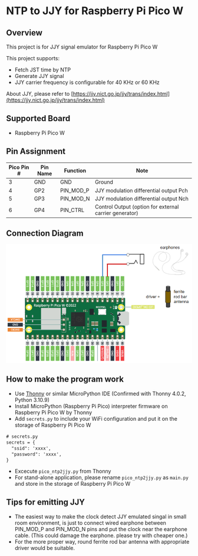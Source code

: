 # NTP to JJY for Raspberry Pi Pico W

## Overview
This project is for JJY signal emulator for Raspberry Pi Pico W

This project supports:
* Fetch JST time by NTP
* Generate JJY signal
* JJY carrier frequency is configurable for 40 KHz or 60 KHz

About JJY, please refer to [https://jjy.nict.go.jp/jjy/trans/index.html](https://jjy.nict.go.jp/jjy/trans/index.html)

## Supported Board
* Raspberry Pi Pico W

## Pin Assignment

| Pico Pin # | Pin Name | Function | Note |
----|----|----|----
|  3 | GND | GND | Ground |
|  4 | GP2 | PIN_MOD_P | JJY modulation differential output Pch |
|  5 | GP3 | PIN_MOD_N | JJY modulation differential output Nch |
|  6 | GP4 | PIN_CTRL | Control Output (option for external carrier generator) |

## Connection Diagram
![Connection Diagram](doc/pico_ntp2jjy_connection.png)

## How to make the program work
* Use [Thonny](https://thonny.org/) or similar MicroPython IDE (Confirmed with Thonny 4.0.2, Python 3.10.9)
* Install MicroPython (Raspberry Pi Pico) interpreter firmware on Raspberry Pi Pico W by Thonny
* Add `secrets.py` to include your WiFi configuration and put it on the storage of Raspberry Pi Pico W
```
# secrets.py
secrets = {
  "ssid": 'xxxx',
  "password": 'xxxx',
}
```
* Excecute `pico_ntp2jjy.py` from Thonny
* For stand-alone application, please rename `pico_ntp2jjy.py` as `main.py` and store in the storage of Raspberry Pi Pico W

## Tips for emitting JJY
* The easiest way to make the clock detect JJY emulated singal in small room environment, is just to connect wired earphone between PIN_MOD_P and PIN_MOD_N pins and put the clock near the earphone cable. (This could damage the earphone. please try with cheaper one.)
* For the more proper way, round ferrite rod bar antenna with appropriate driver would be suitable.

